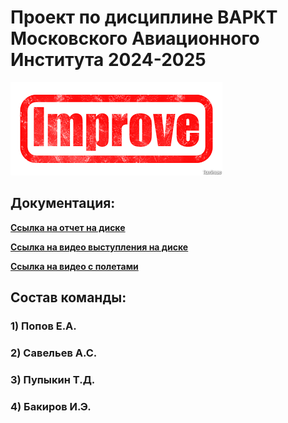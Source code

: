 # Проект по дисциплине ВАРКТ Московского Авиационного Института 2024-2025

![Logo "Improve"](https://github.com/AI-AVENGER-S/Improve/blob/main/Logo.png)



## Документация:

**[Ссылка на отчет на диске](https://docs.google.com/document/d/1JorRZTWII3MCJtf2zKx9VlpLrRFYx_SMpqoOMg_KMBs/edit?usp=sharing)**

**[Ссылка на видео выступления на диске](https://drive.google.com/file/d/1SlbKKZMwLlv5nUk7LwTGso6l_2FQejpo/view?usp=sharing)**

**[Ссылка на видео с полетами](https://drive.google.com/drive/folders/1_Pzkuh2Bx1DkZUOrKM2B8EAK-awTaLem?usp=sharing)**


## Состав команды:

### 1) Попов Е.А.
### 2) Савельев А.С.
### 3) Пупыкин Т.Д.
### 4) Бакиров И.Э.
